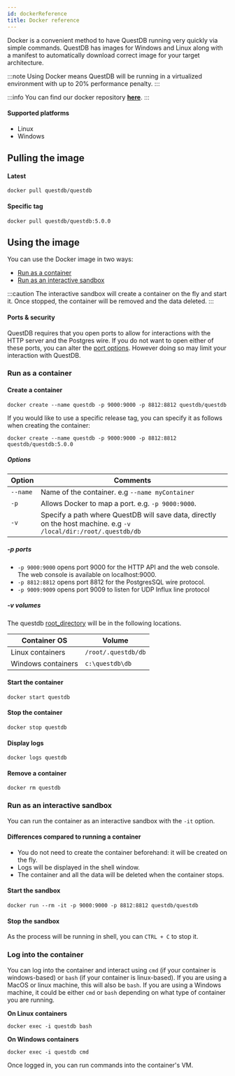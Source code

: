 ```yaml
---
id: dockerReference
title: Docker reference
---
```


Docker is a convenient method to have QuestDB running very quickly via simple
commands. QuestDB has images for Windows and Linux along with a manifest to
automatically download correct image for your target architecture.

:::note
Using Docker means QuestDB will be running in a virtualized environment
with up to 20% performance penalty.
:::

:::info
You can find our docker repository
**[here](https://hub.docker.com/r/questdb/questdb)**.
:::

#### Supported platforms

- Linux
- Windows

## Pulling the image

#### Latest

```shell script
docker pull questdb/questdb
```

#### Specific tag

```shell script
docker pull questdb/questdb:5.0.0
```

## Using the image

You can use the Docker image in two ways:

- [Run as a container](#run-as-a-container)
- [Run as an interactive sandbox](#run-as-an-interactive-sandbox)

:::caution
The interactive sandbox will create a container on the fly and start
it. Once stopped, the container will be removed and the data deleted.
:::

#### Ports & security

QuestDB requires that you open ports to allow for interactions with the HTTP
server and the Postgres wire. If you do not want to open either of these ports,
you can alter the [port options](#-p-ports). However doing so may limit your
interaction with QuestDB.

### Run as a container

#### Create a container

```shell script
docker create --name questdb -p 9000:9000 -p 8812:8812 questdb/questdb
```

If you would like to use a specific release tag, you can specify it as follows
when creating the container:

```shell script
docker create --name questdb -p 9000:9000 -p 8812:8812 questdb/questdb:5.0.0
```

##### Options

| Option   | Comments                                                                                                         |
| -------- | ---------------------------------------------------------------------------------------------------------------- |
| `--name` | Name of the container. e.g `--name myContainer`                                                                  |
| `-p`     | Allows Docker to map a port. e.g. `-p 9000:9000`.                                                                |
| `-v`     | Specify a path where QuestDB will save data, directly on the host machine. e.g `-v /local/dir:/root/.questdb/db` |

##### -p ports

- `-p 9000:9000` opens port 9000 for the HTTP API and the web console. The web
  console is available on localhost:9000.
- `-p 8812:8812` opens port 8812 for the PostgresSQL wire protocol.
- `-p 9009:9009` opens port 9009 to listen for UDP Influx line protocol

##### -v volumes

The questdb [root_directory](rootDirectoryStructure.md) will be in the following
locations.

| Container OS       | Volume              |
| ------------------ | ------------------- |
| Linux containers   | `/root/.questdb/db` |
| Windows containers | `c:\questdb\db`     |

#### Start the container

```shell script
docker start questdb
```

#### Stop the container

```shell script
docker stop questdb
```

#### Display logs

```shell script
docker logs questdb
```

#### Remove a container

```shell script
docker rm questdb
```

### Run as an interactive sandbox

You can run the container as an interactive sandbox with the `-it` option.

#### Differences compared to running a container

- You do not need to create the container beforehand: it will be created on the
  fly.
- Logs will be displayed in the shell window.
- The container and all the data will be deleted when the container stops.

#### Start the sandbox

```shell script
docker run --rm -it -p 9000:9000 -p 8812:8812 questdb/questdb
```

#### Stop the sandbox

As the process will be running in shell, you can `CTRL + C` to stop it.

### Log into the container

You can log into the container and interact using `cmd` (if your container is
windows-based) or `bash` (if your container is linux-based). If you are using a
MacOS or linux machine, this will also be `bash`. If you are using a Windows
machine, it could be either `cmd` or `bash` depending on what type of container
you are running.

**On Linux containers**

```shell script
docker exec -i questdb bash
```

**On Windows containers**

```shell script
docker exec -i questdb cmd
```

Once logged in, you can run commands into the container's VM.

